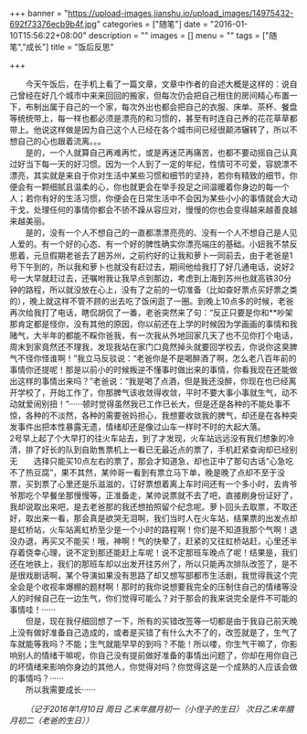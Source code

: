 +++
banner = "https://upload-images.jianshu.io/upload_images/14975432-692f73376ecb9b4f.jpg"
categories = ["随笔"]
date = "2016-01-10T15:56:22+08:00"
description = ""
images = []
menu = ""
tags = ["随笔","成长"]
title = "饭后反思"

+++

<!--more-->
&emsp;&emsp;今天午饭后，在手机上看了一篇文章，文章中作者的自述大概是这样的：说自己曾经在好几个城市中来来回回的搬家，但每次仍会把自己租住的房间精心布置一下，布制出属于自己的一个家，每次外出也都会把自己的衣服、床单、茶杯、餐盘等统统带上，每一样也都必须是漂亮的和习惯的，甚至有时连自己养的花花草草都带上。他说这样做是因为自己这个人已经在各个城市间已经很颠沛辗转了，所以不想自己的心也跟着流离。。。    
&emsp;&emsp;是的，一个人就算自己再难再忙，或是再迷茫再痛苦，也都不要动摇自己认真过好当下每一天的好习惯。因为一个人到了一定的年纪，性情可不可爱，容貌漂不漂亮，其实就是来自于你对生活中某些习惯和细节的坚持，若你有精致的细节，你便会有一颗细腻且温柔的心，你也就更会在举手投足之间温暖着你身边的每一个人；若你有好的生活习惯，你便会在日常生活中不会因为某些小小的事情就会大动干戈，处理任何的事情你都会不骄不躁从容应对，慢慢的你也会变得越来越善良越来越美丽。    
&emsp;&emsp;是的，没有一个人不想自己的一直都漂漂亮亮的、没有一个人不想自己是人见人爱的。有一个好的心态、有一个好的脾性确实你漂亮端庄的基础。小妞我不禁反思着，元旦假期老爸去了趟苏州，之前约好的让我和萝卜一同前去，由于老爸是1号下午到的，所以我和萝卜也就没有赶过去，期间他给我打了好几通电话，说好2号一大早就赶过去，还嘱咐我让我早点到那边，考虑到上海到苏州也就高铁30分钟的路程，所以就没放在心上，没有了之前的一切准备（比如查好票点买好票之类的），晚上就这样不管不顾的出去吃了饭闲逛了一圈。到晚上10点多的时候，老爸再次给我打了电话，瞎侃胡侃了一番，老爸突然来了句：“反正只要是你和**吵架那肯定都是怪你，没有其他的原因，你以前还在上学的时候因为学画画的事情和我赌气，大半年的都能不睬你爸我，有一次我从外地回家几天了也不见你打个电话，周末到家竟然还不理我，发现我站在家门口竟然掉头就要回学校去，你说你这臭脾气不怪你怪谁啊！”我立马反驳说：“老爸你是不是喝醉酒了啊，怎么老八百年前的事情你还提呢！那是以前小的时候叛逆不懂事时做出来的事情，你看我现在还能做出这样的事情出来吗？”老爸说：“我是喝了点酒，但是我还没醉，你现在也已经离开学校了，开始工作了，你那脾气该收敛得收敛，平时不要大事小事就生气，动不动就爱闹别扭！”······顿时觉得虽然我已工作已长大，但是还是各种的不能处事不惊，各种的不淡然，各种的需要爸妈担心，我想要收敛我的脾气，却还是在各种突发事件出把本性暴露无遗，情绪却还是像过山车一样时不时的大起大落。    
2号早上起了个大早打的往火车站去，到了才发现，火车站远远没有我们想象的冷清，排了好长的队到自助售票机上一看已无最近点的票了，手机赶紧查询却已经别无&emsp;&emsp;选择只能买10点左右的票了，那会才知道急，却也正中了那句古话“心急吃不了热豆腐”，果不其然，某帅哥一看到有票立马下单，晚是晚了点却不至于没票，买到票了心里还是乐滋滋的，订好票想着离上车时间还有一个多小时，去肯爷爷那吃个早餐坐那慢慢等，正准备走，某帅说票就不去了吧，直接刷身份证好了，我却说取出来吧，是去老爸那的我还想拍照留个纪念呢。萝卜回头去取票，不取还好，取出来一看，那会真是欲哭无泪啊，我们当时人在火车站，结果票的出发点却是虹桥站，火车站离虹桥至少是一个小时的路程啊！你们是不知道我那个气啊！退没办退，再买又不能买！哦，神啊！气的快晕了，赶紧的又往虹桥站赶，心里还半存着侥幸心理，说不定到那还能赶上车呢！说不定那班车晚点了呢！结果是，我们还在地铁上，我们的那班车却以出发开往苏州了，所以只能再次排队改签了，是不是很戏剧话啊，某个导演如果没有思路了却又想写部都市生活剧，我觉得我这个完全会是个收视率爆棚的题材啊！那时的我你说想要我完全的压制住自己的情绪等没人的时候自己在一边生气，你们觉得可能么？对于那会的我来说完全是件不可能的事情哇！······    
&emsp;&emsp;但是，现在我仔细回想了一下，所有的买错改签等一切都是由于我自己前天晚上没有做好准备自己造成的，或者是买错了有什么大不了的，改签就是了，生气了车就能等我吗？不能；生气就能早早的到吗？不能！所以喽，你生气干嘛了，你影响别人的情绪干嘛呢，你自己没有提前做好准备的事情出问题了，你却在用你自己的坏情绪来影响你身边的其他人，你觉得对吗？你觉得这是一个成熟的人应该会做的事情吗？······    
&emsp;&emsp;所以我需要成长······    

*&emsp;&emsp;（记于2016年1月10日 周日 乙末年腊月初一（小侄子的生日） 次日乙末年腊月初二（老爸的生日））*